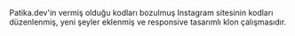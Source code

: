 Patika.dev'in vermiş olduğu kodları bozulmuş Instagram sitesinin kodları düzenlenmiş, yeni şeyler eklenmiş ve responsive tasarımlı klon çalışmasıdır.
